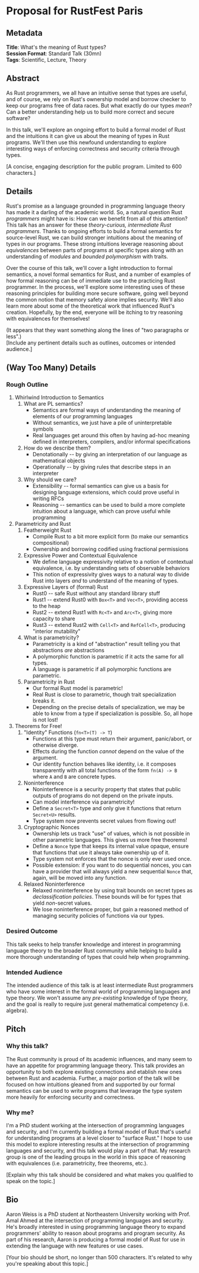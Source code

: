# Proposal for RustFest Paris

## Metadata

__Title__: What's the meaning of Rust types?  
__Session Format__: Standard Talk (30mn)  
__Tags__: Scientific, Lecture, Theory  

## Abstract

As Rust programmers, we all have an intuitive sense that types are useful, and of course, we rely on
Rust's ownership model and borrow checker to keep our programs free of data races. But what exactly
do our types _mean_? Can a better understanding help us to build more correct and secure software?

In this talk, we'll explore an ongoing effort to build a formal model of Rust and the intuitions it
can give us about the meaning of types in Rust programs. We'll then use this newfound understanding
to explore interesting ways of enforcing correctness and security criteria through types.

[A concise, engaging description for the public program. Limited to 600 characters.]

## Details

Rust's promise as a language grounded in programming language theory has made it a darling of the
academic world. So, a natural question Rust _programmers_ might have is: How can we benefit from
all of this attention? This talk has an answer for these _theory-curious, intermediate Rust
programmers_. Thanks to ongoing efforts to build a formal semantics for source-level Rust, we can
build stronger intuitions about the meaning of types in our programs. These strong intuitions
leverage reasoning about _equivalences_ between parts of programs at specific types along with an
understanding of _modules_ and _bounded polymorphism_ with traits.

Over the course of this talk, we'll cover a light introduction to formal semantics, a novel formal
semantics for Rust, and a number of examples of how formal reasoning can be of immediate use to the
practicing Rust programmer. In the process, we'll explore some interesting uses of these reasoning
principles for building more secure software, going well beyond the common notion that memory safety
alone implies security. We'll also learn more about some of the theoretical work that influenced
Rust's creation. Hopefully, by the end, everyone will be itching to try reasoning with equivalences
for themselves!

(It appears that they want something along the lines of "two paragraphs or less".)  
[Include any pertinent details such as outlines, outcomes or intended audience.]

## (Way Too Many) Details

### Rough Outline

1. Whirlwind Introduction to Semantics
    1. What are PL semantics?
        - Semantics are formal ways of understanding the meaning of elements of our programming
          languages
        - Without semantics, we just have a pile of uninterpretable symbols
        - Real languages get around this often by having ad-hoc meaning defined in interpreters,
          compilers, and/or informal specifications
    2. How do we describe them?
        - Denotationally -- by giving an interpretation of our language as mathematical objects
        - Operationally -- by giving rules that describe steps in an interpreter
    3. Why should we care?
        - Extensibility -- formal semantics can give us a basis for designing language extensions,
          which could prove useful in writing RFCs
        - Reasoning -- semantics can be used to build a more complete intuition about a language,
          which can prove useful while programming
2. Parametricity and Rust
    1. Featherweight Rust
        - Compile Rust to a bit more explicit form (to make our semantics compositional)
        - Ownership and borrowing codified using fractional permissions
    2. Expressive Power and Contextual Equivalence
        - We define language expressivity relative to a notion of contextual equivalence, i.e. by
          understanding sets of observable behaviors
        - This notion of expressivity gives ways to a natural way to divide Rust into layers _and_
          to understand of the meaning of types.
    3. Expressive Layers of (formal) Rust
        - Rust0 -- safe Rust without any standard library stuff
        - Rust1 -- extend Rust0 with `Box<T>` and `Vec<T>`, providing access to the heap
        - Rust2 -- extend Rust1 with `Rc<T>` and `Arc<T>`, giving more capacity to share
        - Rust3 -- extend Rust2 with `Cell<T>` and `RefCell<T>`, producing "interior mutability"
    4. What is parametricity?
        - Parametricity is a kind of "abstraction" result telling you that abstractions _are_
          abstractions
        - A polymorphic function is parametric if it acts the same for all types.
        - A language is parametric if all polymorphic functions are parametric.
    5. Parametricity in Rust
        - Our formal Rust model is parametric!
        - Real Rust is close to parametric, though trait specialization breaks it.
        - Depending on the precise details of specialization, we may be able to know from a type if
          specialization is possible. So, all hope is not lost!
3. Theorems for Free!
    1. "Identity" Functions (`fn<T>(T) -> T`)
        - Functions at this type must return their argument, panic/abort, or otherwise diverge.
        - Effects during the function _cannot_ depend on the value of the argument.
        - Our identity function behaves like identity, i.e. it composes transparently with all total
          functions of the form `fn(A) -> B` where `A` and `B` are concrete types.
    2. Noninterference
        - Noninterference is a security property that states that public outputs of programs do not
          depend on the private inputs.
        - Can model interference via parametricity!
        - Define a `Secret<T>` type and only give it functions that return `Secret<U>` results.
        - Type system now prevents secret values from flowing out!
    3. Cryptographic Nonces
        - Ownership lets us track "use" of values, which is not possible in other parametric
          languages. This gives us more free theorems!
        - Define a `Nonce` type that keeps its internal value opaque, ensure that functions that use
          it always take ownership up of it.
        - Type system not enforces that the nonce is only ever used once.
        - Possible extension: if you want to do sequential nonces, you can have a provider that will
          always yield a new sequential `Nonce` that, again, will be moved into any function.
    4. Relaxed Noninterference
        - Relaxed noninterference by using trait bounds on secret types as _declassification
          policies_. These bounds will be for types that yield _non_-secret values.
        - We lose noninterference proper, but gain a reasoned method of managing security policies
          of functions via our types.

### Desired Outcome

This talk seeks to help transfer knowledge and interest in programming language theory to the
broader Rust community while helping to build a more thorough understanding of types that could help
when programming.

### Intended Audience

The intended audience of this talk is at least intermediate Rust programmers who have some interest
in the formal world of programming languages and type theory. We won't assume any _pre-existing_
knowledge of type theory, and the goal is really to require just general mathematical competency
(i.e. algebra).

## Pitch

### Why this talk?

The Rust community is proud of its academic influences, and many seem to have an appetite for
programming language theory. This talk provides an opportunity to both explore existing connections
and etablish new ones between Rust and academia. Further, a major portion of the talk will be
focused on how intuitions gleaned from and supported by our formal semantics can be used to write
programs that leverage the type system more heavily for enforcing security and correctness.

### Why me?

I'm a PhD student working at the intersection of programming languages and security, and I'm
currently building a formal model of Rust that's useful for understanding programs at a level
closer to "surface Rust." I hope to use this model to explore interesting results at the
intersection of programming languages and security, and this talk would play a part of that. My
research group is one of the leading groups in the world in this space of reasoning with
equivalences (i.e. parametricity, free theorems, etc.).

[Explain why this talk should be considered and what makes you qualified to speak on the topic.]

## Bio

Aaron Weiss is a PhD student at Northeastern University working with Prof. Amal Ahmed at the
intersection of programming languages and security. He's broadly interested in using programming
language theory to expand programmers' ability to reason about programs and program security. As
part of his research, Aaron is producing a formal model of Rust for use in extending the language
with new features or use cases.

[Your bio should be short, no longer than 500 characters. It's related to why you're speaking about
this topic.]

